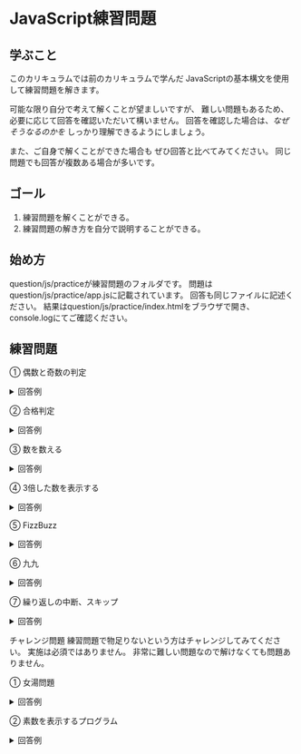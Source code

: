 # JavaScript練習問題

## 学ぶこと
このカリキュラムでは前のカリキュラムで学んだ JavaScriptの基本構文を使用して練習問題を解きます。

可能な限り自分で考えて解くことが望ましいですが、 難しい問題もあるため、 必要に応じて回答を確認いただいて構いません。 回答を確認した場合は、*なぜそうなるのかを* しっかり理解できるようにしましょう。

また、ご自身で解くことができた場合も ぜひ回答と比べてみてください。 同じ問題でも回答が複数ある場合が多いです。

## ゴール
1. 練習問題を解くことができる。
2. 練習問題の解き方を自分で説明することができる。

## 始め方
question/js/practiceが練習問題のフォルダです。 問題はquestion/js/practice/app.jsに記載されています。 回答も同じファイルに記述ください。 結果はquestion/js/practice/index.htmlをブラウザで開き、 console.logにてご確認ください。

## 練習問題

① 偶数と奇数の判定
<details>
  <summary>回答例</summary>

  ```js
    // if文
  let i = 2;
  if (i % 2 === 0) {
      console.log(`${i}は偶数です`);
  } else {
      console.log(`${i}は奇数です`);
  }

  // Switch文
  switch (i % 2 === 0) {
      case true:
          console.log(i + 'は偶数です');
          break;
      default:
          console.log(i +  'は奇数です');
          break;
  }

  ```
</details>


② 合格判定

<details>
  <summary>回答例</summary>

  ```js
  let math = 50;
  let english = 100;
  let total = math + english;
  if (math >= 60 && english >= 60 && total >= 140) {
    console.log('合格');
  } else {
    console.log('不合格');
  }
  ```
</details>

③ 数を数える

<details>
  <summary>回答例</summary>

  ```js
  let res = 0;
  let numbers = [1, 3, 4, 5, 8, 9, 3, 3];
  for (let number of numbers) {
      if (number === 3) {
          res++;
      }
  }
  console.log(res);
  ```
</details>

④ 3倍した数を表示する

<details>
  <summary>回答例</summary>

  ```js
  for (let i = 1; i <= 10; i++) {
    console.log(i * 3);
  }
  ```
</details>

⑤ FizzBuzz

<details>
  <summary>回答例</summary>

  ```js
  for (let i = 1; i <= 100; i++) {
    if (i % 5 === 0 && i % 3 === 0) {
      console.log('FizzBuzz');
    } else if (i % 5 === 0) {
      console.log('Buzz');
    } else if (i % 3 === 0) {
      console.log('Fizz');
    } else {
      console.log(i);
    }
  }
  ```
</details>

⑥ 九九

<details>
  <summary>回答例</summary>

  ```js
  for (let i = 1; i <= 9; i++) {
    for (let j = 1; j <= 9; j++) {
      let res = i * j;
      console.log(res);
    }
  }
  ```
</details>

⑦ 繰り返しの中断、スキップ

<details>
  <summary>回答例</summary>

  ```js
  for (let i = 1; i <= 9; i++) {
    for (let j = 1; j <= 9; j++) {
      let res = i * j;
      if (res >= 30) {
        continue;
      }
      console.log(res);
    }
  }
  ```
</details>

チャレンジ問題
練習問題で物足りないという方はチャレンジしてみてください。
実施は必須ではありません。
非常に難しい問題なので解けなくても問題ありません。

① 女湯問題

<details>
  <summary>回答例</summary>

  ```js
  let customer = {age: 28, gender: 'male'};

  if (customer['gender'] === 'female')  {
    console.log('入れます');
  } else {
    if (customer['age'] <= 3) {
      console.log('入れます');
    } else {
      console.log('入れません');
    }
  }
  ```
</details>

② 素数を表示するプログラム

<details>
  <summary>回答例</summary>

  ```js
  for (let i = 2; i < 100; i++) {
    for (let j = 2; j <= i; j++) {
      if (i % j === 0 && j < i) {
        break;
      } 

      if (i === j) {
        console.log(i);
      }
    }
  }

  /**
   * 問題の解き方は複数あり、この解き方も改善の余地があります。
   * 偶数の場合は2で割り切れるので素数にならない(2は除く)
   * 割る数が割られる数の半分以上になった場合は割り切れないので判定不要など
   */
  ```
</details>